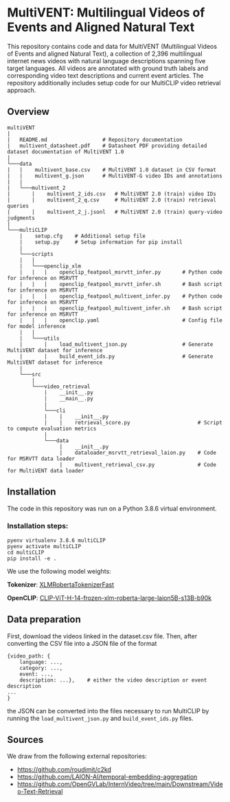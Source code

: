 # MultiVENT: Multilingual Videos of Events and Aligned Natural Text

This repository contains code and data for MultiVENT (Multilingual Videos of Events and aligned Natural Text), a collection of 2,396 multilingual internet news videos with natural language descriptions spanning five target languages. All videos are annotated with ground truth labels and corresponding video text descriptions and current event articles. The repository additionally includes setup code for our MultiCLIP video retrieval approach.

## Overview
```
multiVENT
|   
|   README.md                  # Repository documentation
|   multivent_datasheet.pdf    # Datasheet PDF providing detailed dataset documentation of MultiVENT 1.0
|
└───data
|   |    multivent_base.csv    # MultiVENT 1.0 dataset in CSV format
|   |    multivent_g.json      # MultiVENT-G video IDs and annotations
|   |
|   └───multivent_2
|       |    multivent_2_ids.csv   # MultiVENT 2.0 (train) video IDs
|       |    multivent_2_q.csv     # MultiVENT 2.0 (train) retrieval queries
|       |    multivent_2_j.jsonl   # MultiVENT 2.0 (train) query-video judgments
|   
└───multiCLIP
    |    setup.cfg    # Additional setup file
    |    setup.py     # Setup information for pip install
    |
    └───scripts
    |   |   
    |   └───openclip_xlm
    |   |   |    openclip_featpool_msrvtt_infer.py       # Python code for inference on MSRVTT
    |   |   |    openclip_featpool_msrvtt_infer.sh       # Bash script for inference on MSRVTT
    |   |   |    openclip_featpool_multivent_infer.py    # Python code for inference on MSRVTT
    |   |   |    openclip_featpool_multivent_infer.sh    # Bash script for inference on MSRVTT
    |   |   |    openclip.yaml                           # Config file for model inference
    |   |  
    |   └───utils
    |       |    load_multivent_json.py                  # Generate MultiVENT dataset for inference
    |       |    build_event_ids.py                      # Generate MultiVENT dataset for inference
    |
    └───src
        |   
        └───video_retrieval
            |    __init__.py    
            |    __main__.py    
            |
            └───cli
            |    |    __init__.py                             
            |    |    retrieval_score.py                      # Script to compute evaluation metrics
            |
            └───data
                 |    __init__.py                             
                 |    dataloader_msrvtt_retrieval_laion.py    # Code for MSRVTT data loader
                 |    multivent_retrieval_csv.py              # Code for MultiVENT data loader

```

## Installation
The code in this repository was run on a Python 3.8.6 virtual environment.
### Installation steps:
```
pyenv virtualenv 3.8.6 multiCLIP
pyenv activate multiCLIP
cd multiCLIP
pip install -e .
```
We use the following model weights:

**Tokenizer**: [XLMRobertaTokenizerFast](https://huggingface.co/docs/transformers/model_doc/xlm-roberta)

**OpenCLIP**: [CLIP-ViT-H-14-frozen-xlm-roberta-large-laion5B-s13B-b90k](https://huggingface.co/laion/CLIP-ViT-H-14-frozen-xlm-roberta-large-laion5B-s13B-b90k)

## Data preparation
First, download the videos linked in the dataset.csv file. Then, after converting the CSV file into a JSON file of the format
```
{video_path: {
    language: ...,
    category: ...,
    event: ...,
    description: ...},    # either the video description or event description
...
}
```
the JSON can be converted into the files necessary to run MultiCLIP by running the `load_multivent_json.py` and `build_event_ids.py` files.

## Sources
We draw from the following external repositories:
- https://github.com/roudimit/c2kd
- https://github.com/LAION-AI/temporal-embedding-aggregation
- https://github.com/OpenGVLab/InternVideo/tree/main/Downstream/Video-Text-Retrieval
